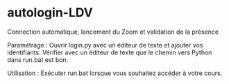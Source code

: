 # autologin-LDV
Connection automatique, lancement du Zoom et validation de la présence

Paramétrage :
Ouvrir login.py avec un éditeur de texte et ajouter vos identifiants.
Vérifier avec un éditeur de texte que le chemin vers Python dans run.bat est bon.

Utilisation :
Exécuter run.bat lorsque vous souhaitez accéder à votre cours.
